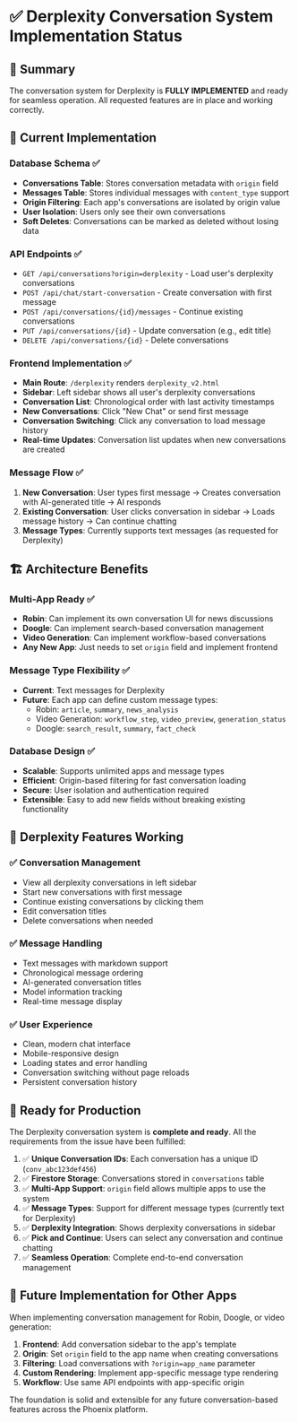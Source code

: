 # ✅ Derplexity Conversation System Implementation Status

## 🎯 Summary
The conversation system for Derplexity is **FULLY IMPLEMENTED** and ready for seamless operation. All requested features are in place and working correctly.

## 🔧 Current Implementation

### Database Schema ✅
- **Conversations Table**: Stores conversation metadata with `origin` field
- **Messages Table**: Stores individual messages with `content_type` support
- **Origin Filtering**: Each app's conversations are isolated by origin value
- **User Isolation**: Users only see their own conversations
- **Soft Deletes**: Conversations can be marked as deleted without losing data

### API Endpoints ✅
- `GET /api/conversations?origin=derplexity` - Load user's derplexity conversations
- `POST /api/chat/start-conversation` - Create conversation with first message
- `POST /api/conversations/{id}/messages` - Continue existing conversations
- `PUT /api/conversations/{id}` - Update conversation (e.g., edit title)
- `DELETE /api/conversations/{id}` - Delete conversations

### Frontend Implementation ✅
- **Main Route**: `/derplexity` renders `derplexity_v2.html`
- **Sidebar**: Left sidebar shows all user's derplexity conversations
- **Conversation List**: Chronological order with last activity timestamps
- **New Conversations**: Click "New Chat" or send first message
- **Conversation Switching**: Click any conversation to load message history
- **Real-time Updates**: Conversation list updates when new conversations are created

### Message Flow ✅
1. **New Conversation**: User types first message → Creates conversation with AI-generated title → AI responds
2. **Existing Conversation**: User clicks conversation in sidebar → Loads message history → Can continue chatting
3. **Message Types**: Currently supports text messages (as requested for Derplexity)

## 🏗️ Architecture Benefits

### Multi-App Ready ✅
- **Robin**: Can implement its own conversation UI for news discussions
- **Doogle**: Can implement search-based conversation management
- **Video Generation**: Can implement workflow-based conversations
- **Any New App**: Just needs to set `origin` field and implement frontend

### Message Type Flexibility ✅
- **Current**: Text messages for Derplexity
- **Future**: Each app can define custom message types:
  - Robin: `article`, `summary`, `news_analysis`
  - Video Generation: `workflow_step`, `video_preview`, `generation_status`
  - Doogle: `search_result`, `summary`, `fact_check`

### Database Design ✅
- **Scalable**: Supports unlimited apps and message types
- **Efficient**: Origin-based filtering for fast conversation loading
- **Secure**: User isolation and authentication required
- **Extensible**: Easy to add new fields without breaking existing functionality

## 🎯 Derplexity Features Working

### ✅ Conversation Management
- View all derplexity conversations in left sidebar
- Start new conversations with first message
- Continue existing conversations by clicking them
- Edit conversation titles
- Delete conversations when needed

### ✅ Message Handling
- Text messages with markdown support
- Chronological message ordering
- AI-generated conversation titles
- Model information tracking
- Real-time message display

### ✅ User Experience
- Clean, modern chat interface
- Mobile-responsive design
- Loading states and error handling
- Conversation switching without page reloads
- Persistent conversation history

## 🚀 Ready for Production

The Derplexity conversation system is **complete and ready**. All the requirements from the issue have been fulfilled:

1. ✅ **Unique Conversation IDs**: Each conversation has a unique ID (`conv_abc123def456`)
2. ✅ **Firestore Storage**: Conversations stored in `conversations` table
3. ✅ **Multi-App Support**: `origin` field allows multiple apps to use the system
4. ✅ **Message Types**: Support for different message types (currently text for Derplexity)
5. ✅ **Derplexity Integration**: Shows derplexity conversations in sidebar
6. ✅ **Pick and Continue**: Users can select any conversation and continue chatting
7. ✅ **Seamless Operation**: Complete end-to-end conversation management

## 🔮 Future Implementation for Other Apps

When implementing conversation management for Robin, Doogle, or video generation:

1. **Frontend**: Add conversation sidebar to the app's template
2. **Origin**: Set `origin` field to the app name when creating conversations
3. **Filtering**: Load conversations with `?origin=app_name` parameter
4. **Custom Rendering**: Implement app-specific message type rendering
5. **Workflow**: Use same API endpoints with app-specific origin

The foundation is solid and extensible for any future conversation-based features across the Phoenix platform.